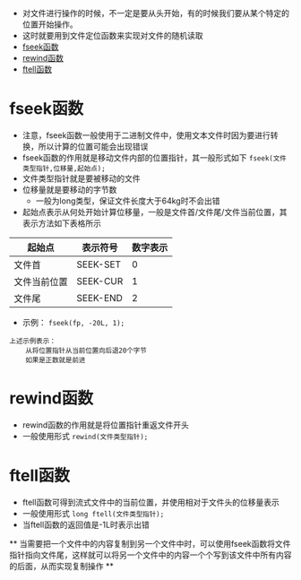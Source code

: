 * 对文件进行操作的时候，不一定是要从头开始，有的时候我们要从某个特定的位置开始操作。
* 这时就要用到文件定位函数来实现对文件的随机读取
* [fseek函数](#fseek函数)
* [rewind函数](#rewind函数)
* [ftell函数](#ftell函数)

# fseek函数
* 注意，fseek函数一般使用于二进制文件中，使用文本文件时因为要进行转换，所以计算的位置可能会出现错误
* fseek函数的作用就是移动文件内部的位置指针，其一般形式如下
`fseek(文件类型指针,位移量,起始点);`
* 文件类型指针就是要被移动的文件
* 位移量就是要移动的字节数
  * 一般为long类型，保证文件长度大于64kg时不会出错
* 起始点表示从何处开始计算位移量，一般是文件首/文件尾/文件当前位置，其表示方法如下表格所示

| 起始点 | 表示符号 | 数字表示 |
|----|----|----|
| 文件首 | SEEK-SET | 0 |
| 文件当前位置 | SEEK-CUR | 1 |
| 文件尾 | SEEK-END| 2 |

* 示例：
`fseek(fp, -20L, 1);`
```
上述示例表示：
	从将位置指针从当前位置向后退20个字节
	如果是正数就是前进
```

# rewind函数
* rewind函数的作用就是将位置指针重返文件开头
* 一般使用形式
`rewind(文件类型指针);`

# ftell函数
* ftell函数可得到流式文件中的当前位置，并使用相对于文件头的位移量表示
* 一般使用形式
`long ftell(文件类型指针);`
* 当ftell函数的返回值是-1L时表示出错

** 当需要把一个文件中的内容复制到另一个文件中时，可以使用fseek函数将文件指针指向文件尾，这样就可以将另一个文件中的内容一个个写到该文件中所有内容的后面，从而实现复制操作 **
